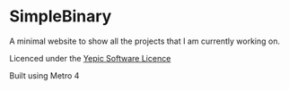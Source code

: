 # SimpleBinary

A minimal website to show all the projects that I am currently working on.

Licenced under the [Yepic Software Licence](https://github.com/yepic/yepic-licences)

Built using Metro 4